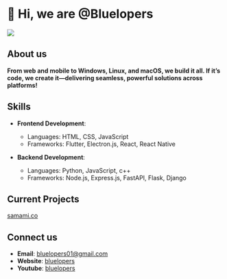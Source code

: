 # **👋 Hi, we are @Bluelopers**

<img src="https://img.freepik.com/free-vector/business-team-brainstorm-idea-lightbulb-from-jigsaw-working-team-collaboration-enterprise-cooperation-colleagues-mutual-assistance-concept-bright-vibrant-violet-isolated-illustration_335657-580.jpg?t=st=1730211728~exp=1730215328~hmac=5ed7df559565b2c5594c3f7824d3d8437d24c8ec3f7a808c77d6eda94f201cfe&w=826">

## About us
  **From web and mobile to Windows, Linux, and macOS, we build it all. If it’s code, we create it—delivering seamless, powerful solutions across platforms!**

## Skills

- **Frontend Development**:
  - Languages: HTML, CSS, JavaScript
  - Frameworks: Flutter, Electron.js, React, React Native

- **Backend Development**:
  - Languages: Python, JavaScript, c++
  - Frameworks: Node.js, Express.js, FastAPI, Flask, Django

## Current Projects
[samami.co]([samami.co](https://samami.co/public/index.html))

## Connect us

- **Email**: [bluelopers01@gmail.com](mailto:bluelopers01@gmail.com)
- **Website**: [bluelopers](bluelopers.com)
- **Youtube**: [bluelopers](https://www.youtube.com/@BlueLopers)
